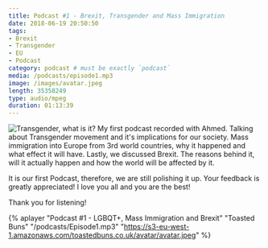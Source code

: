 ```yaml
---
title: Podcast #1 - Brexit, Transgender and Mass Immigration
date: 2018-06-19 20:50:50
tags:
- Brexit
- Transgender
- EU
- Podcast
category: podcast # must be exactly `podcast`
media: /podcasts/episode1.mp3
image: /images/avatar.jpeg
length: 35358249
type: audio/mpeg
duration: 01:13:39
---
```

![Transgender, what is it?](/images/transgender.png)
My first podcast recorded with Ahmed.
Talking about Transgender movement and it's implications for our society. Mass immigration into Europe from 3rd world countries, why it happened and what effect it will have.
Lastly, we discussed Brexit. The reasons behind it, will it actually happen and how the world will be affected by it.
<!--more-->
It is our first Podcast, therefore, we are still polishing it up.
Your feedback is greatly appreciated!
I love you all and you are the best!

Thank you for listening!


{% aplayer "Podcast #1 - LGBQT+, Mass Immigration and Brexit" "Toasted Buns" "/podcasts/Episode1.mp3" "https://s3-eu-west-1.amazonaws.com/toastedbuns.co.uk/avatar/avatar.jpeg" %}

